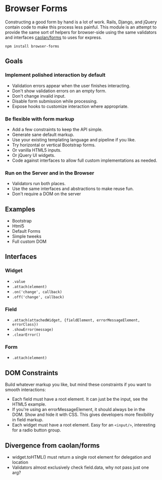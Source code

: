 # Browser Forms

Constructing a good form by hand is a lot of work. 
Rails, Django, and jQuery contain code to make this process less painful.
This module is an attempt to provide the same sort of helpers for browser-side using the same
validators and interfaces [caolan/forms](http://github.com/caolan/forms) to uses for express.

    npm install browser-forms


## Goals

### Implement polished interaction by default
  - Validation errors appear when the user finishes interacting.
  - Don't show validation errors on an empty form.
  - Don't change invalid input.
  - Disable form submission while processing.
  - Expose hooks to customize interaction where appropriate.

### Be flexible with form markup
  - Add a few constraints to keep the API simple.
  - Generate sane default markup.
  - Use your existing templating language and pipeline if you like.
  - Try horizontal or vertical Bootstrap forms.
  - Or vanilla HTML5 inputs.
  - Or jQuery UI widgets.
  - Code against interfaces to allow full custom implementations as needed.

### Run on the Server and in the Browser
  - Validators run both places.
  - Use the same interfaces and abstractions to make reuse fun.
  - Don't require a DOM on the server

## Examples

- Bootstrap
- Html5
- Default Forms
- Simple tweeks
- Full custom DOM

## Interfaces

### Widget
  - `.value`
  - `.attach(element)`
  - `.on('change', callback)`
  - `.off('change', callback)`

### Field
  - `.attach(attachedWidget, {fieldElement, errorMessageElement, errorClass})`
  - `.showError(message)`
  - `.clearError()`

### Form 
 - `.attach(element)`

## DOM Constraints
Build whatever markup you like, but mind these constraints if you want to smooth interactions:

- Each field must have a root element.  It can just be the input, see the HTML5 example.
- If you're using an errorMessageElement, it should always be in the DOM.  Show and hide it with CSS.  This gives developers more flexibility in field markup.
- Each widget must have a root element.  Easy for an `<input/>`, interesting for a radio button group.

## Divergence from caolan/forms
- widget.toHTML() must return a single root element for delegation and location
- Validators almost exclusively check field.data, why not pass just one arg?

